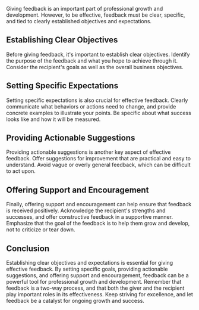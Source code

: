 
Giving feedback is an important part of professional growth and development. However, to be effective, feedback must be clear, specific, and tied to clearly established objectives and expectations.

Establishing Clear Objectives
-----------------------------

Before giving feedback, it's important to establish clear objectives. Identify the purpose of the feedback and what you hope to achieve through it. Consider the recipient's goals as well as the overall business objectives.

Setting Specific Expectations
-----------------------------

Setting specific expectations is also crucial for effective feedback. Clearly communicate what behaviors or actions need to change, and provide concrete examples to illustrate your points. Be specific about what success looks like and how it will be measured.

Providing Actionable Suggestions
--------------------------------

Providing actionable suggestions is another key aspect of effective feedback. Offer suggestions for improvement that are practical and easy to understand. Avoid vague or overly general feedback, which can be difficult to act upon.

Offering Support and Encouragement
----------------------------------

Finally, offering support and encouragement can help ensure that feedback is received positively. Acknowledge the recipient's strengths and successes, and offer constructive feedback in a supportive manner. Emphasize that the goal of the feedback is to help them grow and develop, not to criticize or tear down.

Conclusion
----------

Establishing clear objectives and expectations is essential for giving effective feedback. By setting specific goals, providing actionable suggestions, and offering support and encouragement, feedback can be a powerful tool for professional growth and development. Remember that feedback is a two-way process, and that both the giver and the recipient play important roles in its effectiveness. Keep striving for excellence, and let feedback be a catalyst for ongoing growth and success.
